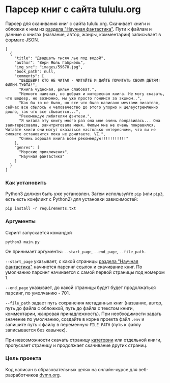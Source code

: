 # Парсер книг с сайта tululu.org

Парсер для скачивания книг с сайта tululu.org. Скачивает книги и обложки к ним из [раздела "Научная фантастика"](http://tululu.org/l55/). Пути к файлам и данные о книгах (название, автор, жанры, комментарии) записывает в формате JSON.

```
[
  {
    "title": "Двадцать тысяч лье под водой",
    "author": "Верн Жюль Габриэль",
    "img_src": "images/59678.jpg",
    "book_path": null,
    "comments": [
      "ШЕДДЕВР! КТО НЕ ЧИТАЛ - ЧИТАЙТЕ И ДАЙТЕ ПОЧИТАТЬ СВОИМ ДЕТЯМ! ФИЛЬМ-ТУФТА!",
      "Книга чудесная, фильм слабоват.",
      "Немного наивная, но добрая и интересная книга. Не могу сказать, что шедевр, но возможно, мы уже просто гонимся за экшном..",
      "Как бы то не было, но все что было написано мечтами писателя, сейчас все сбылось и человечество до этого упорно и целеустремленно дошло, так что все сбывается...",
      "Рекомендую любителям фэнтези.",
      "Я читала эту книгу много раз она мне очень понравилась... Она заинтересовала, заинтриговала меня. Фильм мне не очень понравился. Читайте книги они могут оказаться настолько интересными, что вы не сможете остановится пока не дочитаете. VZ.",
      "Очень хорошая книга всем рекомендую!!!!!!!!!!!"
    ],
    "genres": [
      "Морские приключения",
      "Научная фантастика"
    ]
  }
]
```

### Как установить

Python3 должен быть уже установлен.
Затем используйте `pip` (или `pip3`, есть есть конфликт с Python2) для установки зависимостей:
```
pip install -r requirements.txt
```

### Аргументы

Скрипт запускается командой
```
python3 main.py
```
Он принимает аргументы: `--start_page`, `--end_page`, `--file_path`.
 
`--start_page` указывает, с какой страницы [раздела "Научная фантастика"](http://tululu.org/l55/) начинется парсинг ссылок и скачивание книг. По умолчанию парсинг начинается с самой первой страницы под номером 1.

`--end_page` указывает, до какой страницы будет будет продолжаться парсинг, по умолчанию - 701.

`--file_path` задает путь сохранения метаданных книг (название, автор, путь до файла с обложкой, путь до файла с текстом книги, комментарии, жанровая принадлежность). При необходимости задать значение по умолчанию, создайте в корне проекта файл `.env` и запишите путь к файлу в переменную `FILE_PATH` (путь к файлу записывается без кавычек).

При невозможности скачать страницу [категории](http://tululu.org/l55/) или отдельной книги, пропускает страницу и продолжает скачивание других страниц. 

### Цель проекта

Код написан в образовательных целях на онлайн-курсе для веб-разработчиков [dvmn.org](https://dvmn.org/).
